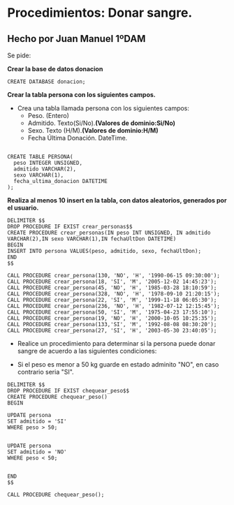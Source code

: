 # Procedimientos: Donar sangre.  

## Hecho por Juan Manuel 1ºDAM  

Se pide:  

**Crear la base de datos donacion**  

```mysql 
CREATE DATABASE donacion;
```

**Crear la tabla persona con los siguientes campos.**  

- Crea una tabla llamada persona con los siguientes campos:
    - Peso. (Entero)
    - Admitido. Texto(Si/No).__(Valores de dominio:Si/No)__
    - Sexo. Texto (H/M).__(Valores de dominio:H/M)__
    - Fecha Última Donación. DateTime.

```mysql
  
CREATE TABLE PERSONA(
  peso INTEGER UNSIGNED,
  admitido VARCHAR(2),
  sexo VARCHAR(1),
  fecha_ultima_donacion DATETIME
); 

```


**Realiza al menos 10 insert en la tabla, con datos aleatorios, generados por el usuario.**

```mysql
DELIMITER $$
DROP PROCEDURE IF EXIST crear_personas$$
CREATE PROCEDURE crear_personas(IN peso INT UNSIGNED, IN admitido VARCHAR(2),IN sexo VARCHAR(1),IN fechaUltDon DATETIME)
BEGIN
INSERT INTO persona VALUES(peso, admitido, sexo, fechaUltDon);
END
$$

CALL PROCEDURE crear_persona(130, 'NO', 'H', '1990-06-15 09:30:00');
CALL PROCEDURE crear_persona(18, 'SI', 'M', '2005-12-02 14:45:23');
CALL PROCEDURE crear_persona(45, 'NO', 'H', '1985-03-28 18:10:59');
CALL PROCEDURE crear_persona(328, 'NO', 'H', '1978-09-10 21:20:15');
CALL PROCEDURE crear_persona(22, 'SI', 'M', '1999-11-18 06:05:30');
CALL PROCEDURE crear_persona(236, 'NO', 'H', '1982-07-12 12:15:45');
CALL PROCEDURE crear_persona(50, 'SI', 'M', '1975-04-23 17:55:10');
CALL PROCEDURE crear_persona(19, 'NO', 'H', '2000-10-05 10:25:35');
CALL PROCEDURE crear_persona(133,'SI', 'M', '1992-08-08 08:30:20');
CALL PROCEDURE crear_persona(27, 'SI', 'H', '2003-05-30 23:40:05');

```
- Realice un procedimiento para determinar si la persona puede donar sangre de acuerdo a las siguientes condiciones:

 - Si el peso es menor a 50 kg guarde en estado adminito "NO", en caso contrario seria "SI".

```mysql
DELIMITER $$
DROP PROCEDURE IF EXIST chequear_peso$$
CREATE PROCEDURE chequear_peso()
BEGIN

UPDATE persona 
SET admitido = 'SI'
WHERE peso > 50;


UPDATE persona 
SET admitido = 'NO'
WHERE peso < 50;
    
   
END
$$

CALL PROCEDURE chequear_peso();

```
